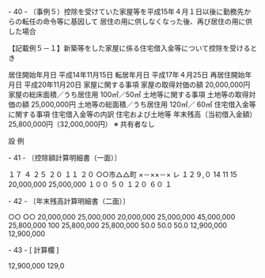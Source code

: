 \- 40 -
（事例５）控除を受けていた家屋等を平成15年４月１日以後に勤務先からの転任の命令等に基因して
居住の用に供しなくなった後、再び居住の用に供した場合

【記載例５－１】新築等をした家屋に係る住宅借入金等について控除を受けるとき



居住開始年月日 平成14年11月15日
転居年月日 平成17年４月25日
再居住開始年月日 平成20年11月20日
家屋に関する事項
家屋の取得対価の額 20,000,000円
家屋の総床面積／うち居住用 100㎡／50㎡
土地等に関する事項
土地等の取得対価の額 25,000,000円
土地等の総面積／うち居住用 120㎡／ 60㎡
住宅借入金等に関する事項
住宅借入金等の内訳 住宅および土地等
年末残高（当初借入金額） 25,800,000円（32,000,000円）
 ※ 共有者なし


設 例


\- 41 -
〔控除額計算明細書（一面）〕





１７ ４ ２５ ２０ １１ ２０
○○市△△町 ×－××－×
レ
１２９,０
14
11
15
20,000,000 25,000,000
１００
 ５０
１２０
６０
１


\- 42 -
〔年末残高計算明細書（二面）〕

○○ ○○
20,000,000
25,000,000
20,000,000
25,000,000
45,000,000
25,800,000
100
25,800,000
25,800,000
50.0
50.0
50.0
12,900,000
12,900,000


\- 43 -
 \[ 計算欄 \]



12,900,000
129,0